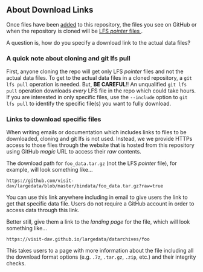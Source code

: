 ## About Download Links

Once files have been [added](adding-download-files.md) to this repository,
the files you see on GitHub or when the repository is cloned will be
[LFS *pointer* files ](https://help.github.com/en/github/managing-large-files/about-git-large-file-storage#pointer-file-format).

A question is, how do you specify a download link to the actual data files?

### A quick note about cloning and git lfs pull

First, anyone cloning the repo will get only LFS *pointer* files and not the actual
data files. To get to the actual data files in a cloned repository, a
`git lfs pull` operation is needed. But, **BE CAREFUL**!! An unqualified `git lfs pull`
operation downloads *every* LFS file in the repo which could take hours. If you are
interested in only specific files, use the `--include` option to `git lfs pull` to
identify the specific file(s) you want to fully download.

### Links to download specific files

When writing emails or documentation which includes links to files to be
downloaded, cloning and git lfs is not used. Instead, we we provide HTTPs access
to those files through the website that is hosted from this repository using GitHub
*magic* URL to access their *raw* contents.

The download path for `foo_data.tar.gz` (not the LFS *pointer* file), for example,
will look something like...

```
https://github.com/visit-dav/largedata/blob/master/bindata/foo_data.tar.gz?raw=true
```

You can use this link anywhere including in email to give users the link to get that
specific data file. Users do not require a GitHub account in order to access data
through this link.

Better still, give them a link to the *landing page* for the file, which will
look something like...

```
https://visit-dav.github.io/largedata/datarchives/foo
```

This takes users to a page with more information about the file including all the
download format options (e.g. `.7z`, `.tar.gz`, `.zip`, etc.) and their integrity checks.
